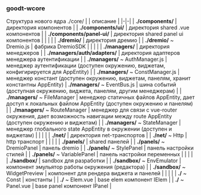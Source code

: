 ### goodt-wcore

Структура нового ядра ./core/
| | описание |
|-|-|
| **./components/** | директория компонентов |
| **./components/ui/** | директория shared .vue компонентов |
| **./components/panel-ui/** | директория shared panel ui компонентов |
| | |
| **./dremio/** | директория дремио |
| **./dremio/** ~ Dremio.js | фабрика DremioSDK |
| | |
| **./managers/** | директория менеджеров |
| **./managers/auth/adapters/** | директория адаптеров менеджера аутентификации |
| **./managers/** ~ AuthManager.js | менеджер аутентификации (доступен окружению, виджетам, конфигирируется для AppEntity) |
| **./managers/** ~ ConstManager.js | менеджер констант (доступен окружению, виджетам, панелям, хранит константны AppEntity) | **./managers/** ~ EventBus.js | шина событий (доступная окружению, виджета, панелям, другим менеджерам) |
| **./managers/** ~ FileManager | менеджер статичных файлов AppEntity, дает доступ к локальных файлом AppEntity (доступен окружению и панелям) |
| **./managers/** ~ RouteManager | менеджер для связи с vue-router окружения, дает возможность навигации между route AppEntity (доступен окружению и виджетам) |
| **./managers/** ~ StateManager | менеджер глобального state AppEntity в окружении (доступен и виджетам) |
| | |
| **./net/** | директория net-транспортов |
| **./net/** ~ Http | http транспорт |
| | |
| **./panels/** | shared панелей |
| **./panels/** ~ DremioPanel | панель dremio |
| **./panels/** ~ StylePanel | панель настройки стилей |
| **./panels/** ~ VariablePanel | панель настройки переменных |
| | |
| **./sandbox/** | sandbox для разработки |
| **./sandbox/** ~ EnvEmulator | компонент эмульятор работы окружения (редактора) |
| **./sandbox/** ~ WidgetPreview | компонент для рендера виджета и панелей |
| | |
| **./** ~ Const | константы |
| **./** ~ Elem.vue | base elem компонент IElem |
| **./** ~ Panel.vue | base panel компонент IPanel |
